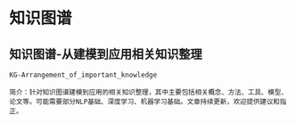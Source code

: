 # 知识图谱

## 知识图谱-从建模到应用相关知识整理
```
KG-Arrangement_of_important_knowledge

简介：针对知识图谱建模到应用的相关知识整理，其中主要包括相关概念、方法、工具、模型、论文等。可能需要部分NLP基础、深度学习、机器学习基础。文章持续更新，欢迎提供建议和指正。
```
